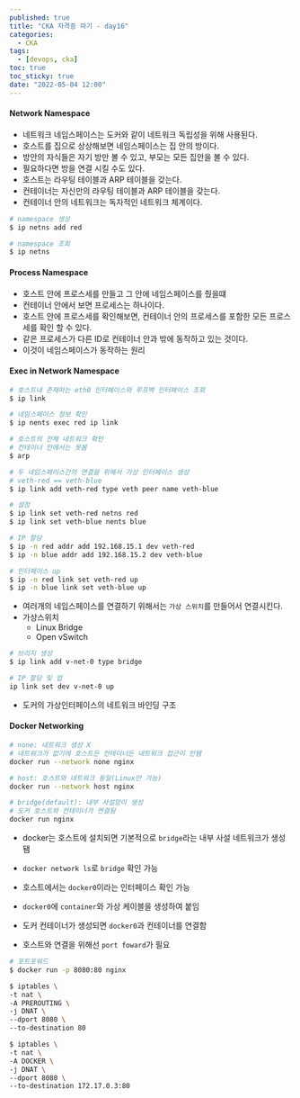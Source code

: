 ```yaml
---
published: true
title: "CKA 자격증 따기 - day16"
categories:
  - CKA
tags:
  - [devops, cka]
toc: true
toc_sticky: true
date: "2022-05-04 12:00"
---
```


#### Network Namespace

* 네트워크 네임스페이스는 도커와 같이 네트워크 독립성을 위해 사용된다.
* 호스트를 집으로 상상해보면 네임스페이스는 집 안의 방이다.
* 방안의 자식들은 자기 방만 볼 수 있고, 부모는 모든 집안을 볼 수 있다.
* 필요하다면 방을 연결 시킬 수도 있다.
* 호스트는 라우팅 테이블과 ARP 테이블을 갖는다.
* 컨테이너는 자신만의 라우팅 테이블과 ARP 테이블을 갖는다.
* 컨테이너 안의 네트워크는 독자적인 네트워크 체계이다.

```bash
# namespace 생성
$ ip netns add red

# namespace 조회
$ ip netns
```

#### Process Namespace

* 호스트 안에 프로스세를 만들고 그 안에 네임스페이스를 줬을떄
* 컨테이너 안에서 보면 프로세스는 하나이다.
* 호스트 안에 프로스세를 확인해보면, 컨테이너 안의 프로세스를 포함한 모든 프로스세를 확인 할 수 있다.
* 같은 프로세스가 다른 ID로 컨테이너 안과 밖에 동작하고 있는 것이다.
* 이것이 네임스페이스가 동작하는 원리

#### Exec in Network Namespace

```bash
# 호스트내 존재하는 eth0 인터페이스와 루프백 인터페이스 조회
$ ip link

# 네임스페이스 정보 확인
$ ip nents exec red ip link

# 호스트의 전체 네트워크 확인
# 컨테이너 안에서는 못봄
$ arp

# 두 네임스페이스간의 연결을 위해서 가상 인터페이스 생성
# veth-red == veth-blue
$ ip link add veth-red type veth peer name veth-blue

# 설정
$ ip link set veth-red netns red
$ ip link set veth-blue nents blue

# IP 할당
$ ip -n red addr add 192.168.15.1 dev veth-red
$ ip -n blue addr add 192.168.15.2 dev veth-blue

# 인터페이스 up
$ ip -n red link set veth-red up
$ ip -n blue link set veth-blue up

```

* 여러개의 네임스페이스를 연결하기 위해서는 `가상 스위치`를 만들어서 연결시킨다.
* 가상스위치
  * Linux Bridge
  * Open vSwitch

```bash
# 브리지 생성
$ ip link add v-net-0 type bridge

# IP 할당 및 업
ip link set dev v-net-0 up
```

* 도커의 가상인터페이스의 네트워크 바인딩 구조

#### Docker Networking

```bash
# none: 네트워크 생성 X
# 네트워크가 없기에 호스트든 컨테이너든 네트워크 접근이 안됌
docker run --network none nginx

# host: 호스트와 네트워크 동일(Linux만 가능)
docker run --network host nginx

# bridge(default): 내부 사설망이 생성
# 도커 호스트와 컨테이너가 연결됨
docker run nginx
```

* docker는 호스트에 설치되면 기본적으로 `bridge`라는 내부 사설 네트워크가 생성됌
* `docker network ls`로 `bridge` 확인 가능
* 호스트에서는 `docker0`이라는 인터페이스 확인 가능

* `docker0`에 `container`와 가상 케이블을 생성하여 붙임
* 도커 컨테이너가 생성되면 `docker0`과 컨테이너를 연결함
* 호스트와 연결을 위해선 `port foward`가 필요

```bash
# 포트포워드
$ docker run -p 8080:80 nginx

$ iptables \
-t nat \
-A PREROUTING \
-j DNAT \
--dport 8080 \
--to-destination 80

$ iptables \
-t nat \
-A DOCKER \
-j DNAT \
--dport 8080 \
--to-destination 172.17.0.3:80
```

